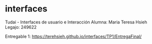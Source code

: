 # interfaces

Tudai - Interfaces de usuario e Interacción
Alumna: Maria Teresa Hsieh
Legajo: 249622

Entregable 1: https://terehsieh.github.io/interfaces/TP1/EntregaFinal/

